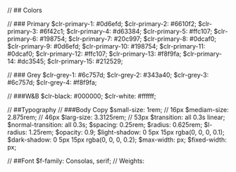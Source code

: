 // ## Colors

// ### Primary
$clr-primary-1: #0d6efd;
$clr-primary-2: #6610f2;
$clr-primary-3: #6f42c1;
$clr-primary-4: #d63384;
$clr-primary-5: #ffc107;
$clr-primary-6: #198754;
$clr-primary-7: #20c997;
$clr-primary-8: #0dcaf0;
$clr-primary-9: #0d6efd;
$clr-primary-10: #198754;
$clr-primary-11: #0dcaf0;
$clr-primary-12: #ffc107;
$clr-primary-13: #f8f9fa;
$clr-primary-14: #dc3545;
$clr-primary-15: #212529;

// ### Grey
$clr-grey-1: #6c757d;
$clr-grey-2: #343a40;
$clr-grey-3: #6c757d;
$clr-grey-4: #f8f9fa;

// ###W&B
$clr-black: #000000;
$clr-white: #ffffff;

// ##Typography
// ###Body Copy
$small-size: 1rem; // 16px
$mediam-size: 2.875rem; // 46px
$larg-size: 3.3125rem; // 53px
$transition: all 0.3s linear;
$normal-transition: all 0.3s;
$spacing: 0.25rem;
$radius: 0.625rem;
$l-radius: 1.25rem;
$opacity: 0.9;
$light-shadow: 0 5px 15px rgba(0, 0, 0, 0.1);
$dark-shadow: 0 5px 15px rgba(0, 0, 0, 0.2);
$max-width: px;
$fixed-width: px;

// ##Font
$f-family: Consolas, serif;
// Weights:
